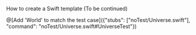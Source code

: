 How to create a Swift template (To be continued)

@[Add 'World' to match the test case]({"stubs": ["noTest/Universe.swift"], "command": "noTest/Universe.swift#UniverseTest"})